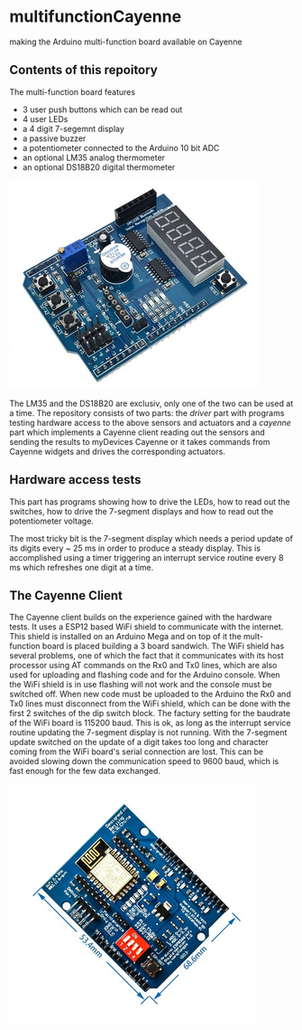 # multifunctionCayenne
making the Arduino multi-function board available on Cayenne
## Contents of this repoitory
The multi-function board features
* 3 user push buttons which can be read out
* 4 user LEDs
* a 4 digit 7-segemnt display
* a passive buzzer
* a potentiometer connected to the Arduino 10 bit ADC
* an optional LM35 analog thermometer
* an optional DS18B20 digital thermometer

![Multifunctions Board](images/multifunction.png)

The LM35 and the DS18B20 are exclusiv, only one of the two can be used at a time.
The repository consists of two parts: the *driver* part with programs testing hardware access to the above sensors and actuators and a *cayenne* part which implements a Cayenne client reading out the sensors and sending the results to myDevices Cayenne or it takes commands from Cayenne widgets and drives the corresponding actuators. 

## Hardware access tests
This part has programs showing how to drive the LEDs, how to read out the switches, how to drive the 7-segment displays and how to read out the potentiometer voltage.

The most tricky bit is the 7-segment display which needs a period update of its digits every ~ 25 ms in order to produce a steady display. This is accomplished using a timer triggering an interrupt service routine every 8 ms which refreshes one digit at a time.
## The Cayenne Client
The Cayenne client builds on the experience gained with the hardware tests. It uses a ESP12 based WiFi shield to communicate with the internet. This shield is installed on an Arduino Mega and on top of it the mult-function board is placed building a 3 board sandwich. The WiFi shield has several problems, one of which the fact that it communicates with its host processor using AT commands on the Rx0 and Tx0 lines, which are also used for uploading and flashing code and for the Arduino console. When the WiFi shield is in use flashing will not work and the console must be switched off.
When new code must be uploaded to the Arduino the Rx0 and Tx0 lines must disconnect from the WiFi shield, which can be done with the first 2 switches of the dip switch block.
The factury setting for the baudrate of the WiFi board is 115200 baud. This is ok, as long as the interrupt service routine updating the 7-segment display is not running. With the 7-segment update switched on the update of a digit takes too long and character coming from the WiFi board's serial connection are lost. This can be avoided slowing down the communication speed to 9600 baud, which is fast enough for the few data exchanged.

![WiFi shield](images/wifishield.png)
